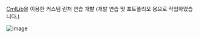 [CmlLib](https://alphabs.gitbook.io/cmllib/v/v4-kr)을 이용한 커스텀 런처 연습 개발
(개발 연습 및 포트폴리오 용으로 작업하였습니다.)

![image](https://github.com/user-attachments/assets/6bb45976-5dfa-4c73-afc7-f6ee97e5a058)
